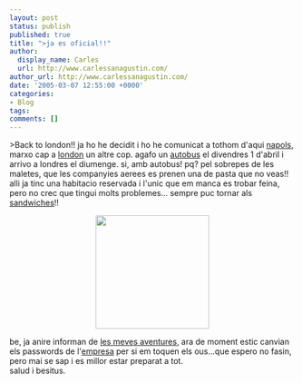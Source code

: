 ```yaml
---
layout: post
status: publish
published: true
title: ">ja es oficial!!"
author:
  display_name: Carles
  url: http://www.carlessanagustin.com/
author_url: http://www.carlessanagustin.com/
date: '2005-03-07 12:55:00 +0000'
categories:
- Blog
tags:
comments: []
---
```

<p>>Back to london!! ja ho he decidit i ho he comunicat a tothom d'aqui <a href="http://www.comune.napoli.it/" target="_blank">napols</a>, marxo cap a <a href="http://www.londontown.com/" target="_blank">london</a> un altre cop. agafo un <a href="http://www.eurolines.it/eng/catalogo.asp?Livello=4&amp;Categoria=Departures_and_destinations/UNITED_KINGDOM/NAPOLI/RO_LONDON" target="_blank">autobus</a> el divendres 1 d'abril i arrivo a londres el diumenge. si, amb autobus! pq? pel sobrepes de les maletes, que les companyies aerees es prenen una de pasta que no veas!! alli ja tinc una habitacio reservada i l'unic que em manca es trobar feina, pero no crec que tingui molts problemes... sempre puc tornar als <a href="http://www.darwinsdeli.co.uk/" target="_blank">sandwiches</a>!!
<div style="text-align:center;"><img src="http://www.ngsgenealogy.org/images/big.ben.jpg" height="200" /></div>
<p> be, ja anire informan de <a href="http://santo.webhop.net/">les meves aventures</a>, ara de moment estic canvian els passwords de l'<a href="http://www.arkanon.com/" target="_blank">empresa</a> per si em toquen els ous...que espero no fasin, pero mai se sap i es millor estar preparat a tot.<br />salud i besitus.</p>

